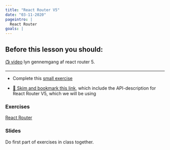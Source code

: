 ```yaml
---
title: "React Router V5"
date: "03-11-2020"
pageintro: |
  React Router
goals: |
---
```


## Before this lesson you should:

[:tv: video](https://www.youtube.com/watch?v=cKnc8gXn80Q) lyn gennemgang af react router 5.

---

- Complete this [small exercise](https://docs.google.com/document/d/1TPkVw4HLB1yeKXOrQQKvH72JOvBQhgVmxSCe8087NoE/edit?usp=sharing)

<!--BEGIN readings ##-->

- [:book: Skim and bookmark this link](https://reacttraining.com/react-router/web/api/), which include the API-description for React Router V5, which we will be using
  <!--END readings ##-->

<!--BEGIN readings_guides ##-->

<!--END readings_guides ##-->

### Exercises

 <!--BEGIN exercises ##-->
[React Router](https://docs.google.com/document/d/11SMpNNzi_zKEDBG5yuev7V3paHhUHzFrii1z1e2qPPo/edit?usp=sharing)
  <!--END exercises ##-->


### Slides
Do first part of exercises in class together.

